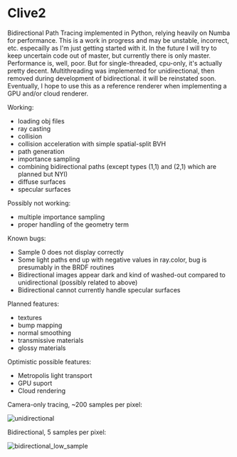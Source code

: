 # Clive2
Bidirectional Path Tracing implemented in Python, relying heavily on Numba for performance. This is a work in progress and may be unstable, incorrect, etc. especailly as I'm just getting started with it. In the future I will try to keep uncertain code out of master, but currently there is only master. Performance is, well, poor. But for single-threaded, cpu-only, it's actually pretty decent. Multithreading was implemented for unidirectional, then removed during development of bidirectional. it will be reinstated soon. Eventually, I hope to use this as a reference renderer when implementing a GPU and/or cloud renderer.

Working:
- loading obj files
- ray casting
- collision
- collision acceleration with simple spatial-split BVH
- path generation
- importance sampling
- combining bidirectional paths (except types (1,1) and (2,1) which are planned but NYI)
- diffuse surfaces
- specular surfaces

Possibly not working:
- multiple importance sampling
- proper handling of the geometry term

Known bugs:
- Sample 0 does not display correctly
- Some light paths end up with negative values in ray.color, bug is presumably in the BRDF routines
- Bidirectional images appear dark and kind of washed-out compared to unidirectional (possibly related to above)
- Bidirectional cannot currently handle specular surfaces

Planned features:
- textures
- bump mapping
- normal smoothing
- transmissive materials
- glossy materials

Optimistic possible features:
- Metropolis light transport
- GPU suport
- Cloud rendering


Camera-only tracing, ~200 samples per pixel:


![unidirectional](https://github.com/pmclaugh/Clive2/blob/master/resources/unidirectional_example.jpg)


Bidirectional, 5 samples per pixel:


![bidirectional_low_sample](https://github.com/pmclaugh/Clive2/blob/master/resources/bidirectional_low_sample.png)
